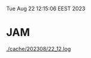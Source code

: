 Tue Aug 22 12:15:06 EEST 2023
# JAM
<a href='./cache/202308/22_12.log'>./cache/202308/22_12.log</a>
